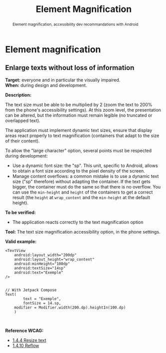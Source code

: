 ﻿---
title: "Element Magnification"
abstract: "Element magnification, accessibility dev recommandations with Android"
---

# Element magnification

## Enlarge texts without loss of information

**Target:** everyone and in particular the visually impaired.  
**When:** during design and development.

**Description:** 

The text size must be able to be multiplied by 2 (zoom the text to 200% from the phone's accessibility settings). At this zoom level, the presentation can be altered, but the information must remain legible (no truncated or overlapped text).

The application must implement dynamic text sizes, ensure that display areas react properly to text magnification (containers that adapt to the size of their content).
  
To allow the "large character" option, several points must be respected during development:
- Use a dynamic font size: the "sp". This unit, specific to Android, allows to obtain a font size according to the pixel density of the screen.  
- Manage content overflows: a common mistake is to use a dynamic text size ("sp" therefore) without adapting the container. If the text gets bigger, the container must do the same so that there is no overflow. You can use the `min-height` and `height` of the containers to get a correct result (the `height` at `wrap_content` and the `min-height` at the default height).


**To be verified:**

- The application reacts correctly to the text magnification option

**Tool:**
The text size magnification accessibility option, in the phone settings.

**Valid example:** 

<pre><code class="xml">&lt;TextView
    android:layout_width="200dp"
    android:layout_height="wrap_content"
    android:minHeight="100dp"
    android:textSize="14sp"
    android:text="Exemple"
&#47;&gt;</code></pre>

<pre>
<code class="kotlin">
// With Jetpack Compose
Text(
        text = "Exemple",
        fontSize = 14.sp,
	modifier = Modifier.width(200.dp).heightIn(100.dp)
    )

</code>
</pre>

**Reference <abbr>WCAG</abbr>:**  
- <a lang="en" href="https://www.w3.org/TR/WCAG21/#resize-text">1.4.4 Resize text</a>
- <a lang="en" href="https://www.w3.org/TR/WCAG21/#reflow">1.4.10 Reflow</a>
